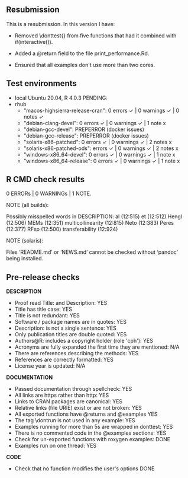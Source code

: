 ## Resubmission

This is a resubmission. In this version I have:

* Removed \donttest{} from five functions that had it combined with if(interactive()).

* Added a @return field to the file print_performance.Rd.

* Ensured that all examples don't use more than two cores.

## Test environments

  + local Ubuntu 20.04, R 4.0.3
  PENDING:
  + rhub
    + "macos-highsierra-release-cran": 0 errors ✓ | 0 warnings ✓ | 0 notes ✓
    + "debian-clang-devel": 0 errors ✓ | 0 warnings ✓ | 1 note x
    + "debian-gcc-devel": PREPERROR (docker issues)
    + "debian-gcc-release": PREPERROR (docker issues)
    + "solaris-x86-patched": 0 errors ✓ | 0 warnings ✓ | 2 notes x
    + "solaris-x86-patched-ods":  errors ✓ | 0 warnings ✓ | 2 notes x
    + "windows-x86_64-devel": 0 errors ✓ | 0 warnings ✓ | 1 note x
    + "windows-x86_64-release": 0 errors ✓ | 0 warnings ✓ | 1 note x
  
## R CMD check results
0 ERRORs | 0 WARNINGs | 1 NOTE.

NOTE (all builds):

Possibly misspelled words in DESCRIPTION:
  al (12:515)
  et (12:512)
  Hengl (12:506)
  MEMs (12:351)
  multicollinearity (12:815)
  Neto (12:383)
  Peres (12:377)
  RFsp (12:500)
  transferability (12:924)
  
NOTE (solaris):

Files ‘README.md’ or ‘NEWS.md’ cannot be checked without ‘pandoc’ being installed.
  
## Pre-release checks

**DESCRIPTION**

  + Proof read Title: and Description:                               YES
  + Title has title case:                                            YES
  + Title is not redundant:                                          YES
  + Software / package names are in quotes:                          YES
  + Description: is not a single sentence:                           YES
  + Only publication titles are double quoted:                       YES
  + Authors@R: includes a copyright holder (role 'cph'):             YES
  + Acronyms are fully expanded the first time they are mentioned:   N/A
  + There are references describing the methods:                     YES
  + References are correctly formatted:                              YES
  + License year is updated:                                         N/A 
  
**DOCUMENTATION**
  
  + Passed documentation through spellcheck:                        YES
  + All links are https rather than http:                           YES
  + Links to CRAN packages are canonical:                           YES
  + Relative links (file URIE) exist or are not broken:             YES
  + All exported functions have @returns and @examples              YES
  + The tag \dontrun is not used in any example:                    YES
  + Examples running for more than 5s are wrapped in donttest:      YES
  + There is no commented code in the @examples sections:           YES
  + Check for un-exported functions with roxygen examples:          DONE
  + Examples run on one thread:                                     YES


**CODE**

  + Check that no function modifies the user's options     DONE
